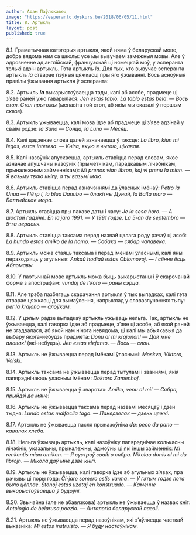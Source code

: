 ```yaml
---
author: Адам Паўлюкавец
image: "https://esperanto.dyskurs.be/2018/06/05/11.html"
title: 8. Артыкль
layout: post
published: true
---
```



8.1. Граматычная катэгорыя артыкля, якой няма ў беларускай мове, добра
вядома нам са школы: усе мы вывучаем замежныя мовы. Але ў адрозненне
ад англійскай, французскай ці нямецкай моў, у эсперанта толькі адзін
артыкль. Гэта артыкль *la.* Для тых, хто вывучае эсперанта артыкль
*la* стварае пэўныя цяжкасці пры яго ўжыванні. Вось асноўныя правілы
ўжывання артыкля ў эсперанта:

8.2. Артыкль ***la*** выкарыстоўваецца тады, калі аб асобе, прадмеце
ці з’яве раней ужо гаварылася: *Jen estas tablo. La tablo estas
bela*. — *Вось стол. Стол прыгожы* (менавіта той стол, аб якім мы
сказалі ў першым сказе).

8.3. Артыкль ужываецца, калі мова ідзе аб прадмеце ці з’яве адзінай у
сваім родзе: *la Suno* — *Сонца, la Luno* — *Месяц.*

8.4. Калі дадзенае слова далей азначаецца ў тэксце: *La libro, kiun mi
legas, estas interesa*. — *Кніга, якую я чытаю, цікавая.*

8.5. Калі назоўнік апускаецца, артыкль ставіцца перад словам, якое
азначае апушчаны назоўнік (прыметнікам, парадкавым лічэбнікам,
прыналежным займеннікам): *Mi prenos vian libron, kaj vi prenu la
mian*. — *Я вазьму тваю кнігу, а ты вазьмі маю.*

8.6. Артыкль ставіцца перад азначэннямі да ўласных імёнаў: *Petro la
Unua* — *Пётр I, la blua Danubo* — *блакітны Дунай, la Balta maro* —
*Балтыйскае мора.*

8.7. Артыкль ставіцца пры паказе даты і часу: *Je la sesa horo*. — *А
шостай гадзіне. En la jaro 1991.* — *У 1991 годзе. La 5-an de
septembro* — *5-га верасня.*

8.8. Артыкль ставіцца таксама перад назвай цэлага роду рэчаў ці асоб:
*La hundo estas amiko de la homo.* — *Сабака* — *сябар чалавека.*

8.9. Артыкль можа стаяць таксама і перад імёнамі ўласнымі, калі яны
пераходзяць у агульныя: *Ankaŭ hodiaŭ estas Oblomovoj*. — *І сёння
ёсць Абломавы.*

8.10. У паэтычнай мове артыкль можа быць выкарыстаны і ў скарочанай
форме з апострафам: *vundoj de l’koro* — *раны сэрца.*

8.11. Але трэба пазбягаць скарачэння артыкля ў тых выпадках, калі
гэта стварае цяжкасці для вымаўлення, напрыклад у словазлучэннях
тыпу: *per la krajono* — *алоўкам.*

8.12. У цэлым радзе выпадкаў артыкль ужываць нельга. Так, артыкль не
ўжываецца, калі гаворка ідзе аб прадмеце, з’яве ці асобе, аб якой
раней не згадвалася, аб якой нам нічога невядома, ці калі мы
абыякавыя да выбару якога-небудзь прадмета: *Donu al mi
krajonon!* — *Дай мне аловак!* (які-небудзь). *Jen estas elefanto*.
— *Вось* — *слон.*

8.13. Артыкль не ўжываецца перад імёнамі ўласнымі: *Moskvo, Viktoro,
Volski.*

8.14. Артыкль таксама не ўжываецца перад тытуламі і званнямі, якія
папярэднічаюць уласным імёнам: *Doktoro Zamenhof.*

8.15. Артыкль не ўжываецца ў зваротах: *Amiko, venu al mi!* — *Сябра,
прыйдзі да мяне!*

8.16. Артыкль не ўжываецца таксама перад назвамі месяцаў і дзён тыдня:
*Lundo estas malfacila tago*. — *Панядзелак* — *дзень цяжкі.*

8.17. Артыкль не ўжываецца пасля прыназоўніка ***da**: peco da pano* —
*кавалак хлеба.*

8.18. Нельга ўжываць артыкль, калі назоўніку папярэднічае колькасны
лічэбнік, указальны, прыналежны, адмоўны ці які іншы займеннік: *Mi
renkontis mian amikon*. — *Я сустрэў свайго сябра. Nikolao donis al mi
du librojn*. — *Мікола даў мне дзве кнігі.*

8.19. Артыкль не ўжываецца, калі гаворка ідзе аб агульных з’явах, пра
рэчывы ці поры года: *Ĉi-jare somero estis varma*. — *У гэтым годзе
лета было цёплае. Ŝtonoj estas uzataj en konstruado*. — *Каменне
выкарыстоўваецца ў будоўлі.*

8.20. Звычайна (але не абавязкова) артыкль не ўжываецца ў назвах кніг:
*Antologio de belarusa poezio.* — *Анталогія беларускай паэзіі.*

8.21. Артыкль не ўжываецца перад назоўнікам, які з’яўляецца часткай
выказніка: *Mi estos* <span id="anchor-1"></span>*instruisto*. — *Я
буду настаўнікам.*
